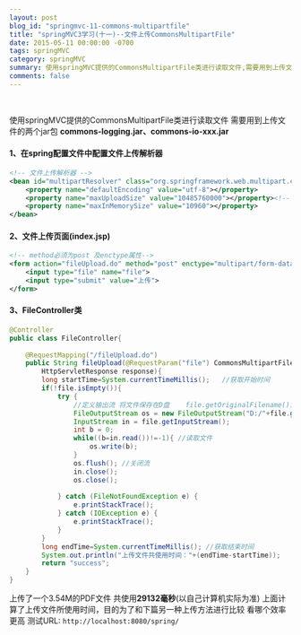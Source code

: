 ```yaml
---
layout: post
blog_id: "springmvc-11-commons-multipartfile"
title: "springMVC3学习(十一)--文件上传CommonsMultipartFile"
date: 2015-05-11 00:00:00 -0700
tags: springMVC
category: springMVC
summary: 使用springMVC提供的CommonsMultipartFile类进行读取文件,需要用到上传文件的两个jar包 commons-logging.jar、commons-io-xxx.jar
comments: false
---
```

<br>

使用springMVC提供的CommonsMultipartFile类进行读取文件
需要用到上传文件的两个jar包 **commons-logging.jar、commons-io-xxx.jar**

#### 1、在spring配置文件中配置文件上传解析器

```xml
<!-- 文件上传解析器 -->  
<bean id="multipartResolver" class="org.springframework.web.multipart.commons.CommonsMultipartResolver">  
    <property name="defaultEncoding" value="utf-8"></property>  
    <property name="maxUploadSize" value="10485760000"></property><!-- 最大上传文件大小 -->  
    <property name="maxInMemorySize" value="10960"></property>  
</bean> 
```

#### 2、文件上传页面(index.jsp)

```xml
<!-- method必须为post 及enctype属性-->  
<form action="fileUpload.do" method="post" enctype="multipart/form-data">  
    <input type="file" name="file">  
    <input type="submit" value="上传">  
</form>
```

#### 3、FileController类

```java
@Controller  
public class FileController{  
      
    @RequestMapping("/fileUpload.do")  
    public String fileUpload(@RequestParam("file") CommonsMultipartFile file,HttpServletRequest request,
		HttpServletResponse response){  
        long startTime=System.currentTimeMillis();   //获取开始时间  
        if(!file.isEmpty()){  
            try {  
                //定义输出流 将文件保存在D盘    file.getOriginalFilename()为获得文件的名字   
                FileOutputStream os = new FileOutputStream("D:/"+file.getOriginalFilename());  
                InputStream in = file.getInputStream();  
                int b = 0;  
                while((b=in.read())!=-1){ //读取文件   
                    os.write(b);  
                }  
                os.flush(); //关闭流   
                in.close();  
                os.close();  
                  
            } catch (FileNotFoundException e) {  
                e.printStackTrace();  
            } catch (IOException e) {  
                e.printStackTrace();  
            }  
        }  
        long endTime=System.currentTimeMillis(); //获取结束时间  
        System.out.println("上传文件共使用时间："+(endTime-startTime));  
        return "success";  
    }  
}
```

上传了一个3.54M的PDF文件 共使用**29132毫秒**(以自己计算机实际为准)
上面计算了上传文件所使用时间，目的为了和下篇另一种上传方法进行比较 看哪个效率更高
测试URL:  `http://localhost:8080/spring/`

<br>